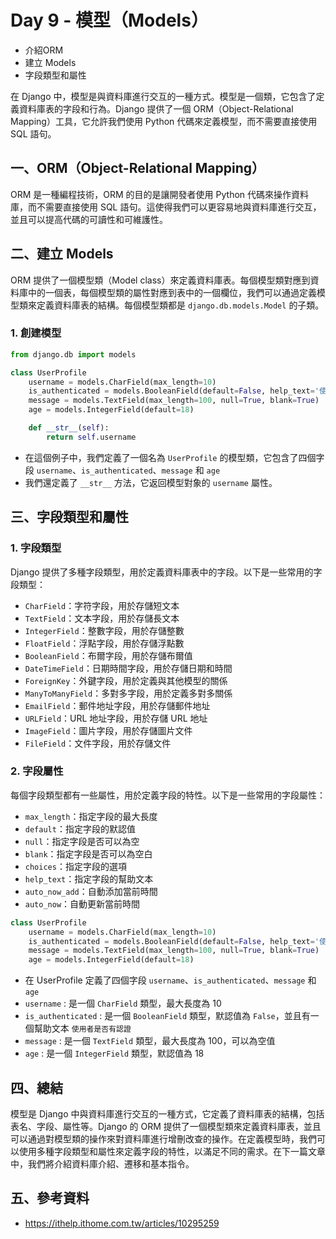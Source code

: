 # Day 9 - 模型（Models）

- 介紹ORM
- 建立 Models
- 字段類型和屬性

在 Django 中，模型是與資料庫進行交互的一種方式。模型是一個類，它包含了定義資料庫表的字段和行為。Django 提供了一個 ORM（Object-Relational Mapping）工具，它允許我們使用 Python 代碼來定義模型，而不需要直接使用 SQL 語句。

## 一、ORM（Object-Relational Mapping）

ORM 是一種編程技術，ORM 的目的是讓開發者使用 Python 代碼來操作資料庫，而不需要直接使用 SQL 語句。這使得我們可以更容易地與資料庫進行交互，並且可以提高代碼的可讀性和可維護性。

## 二、建立 Models

ORM 提供了一個模型類（Model class）來定義資料庫表。每個模型類對應到資料庫中的一個表，每個模型類的屬性對應到表中的一個欄位，我們可以通過定義模型類來定義資料庫表的結構。每個模型類都是 `django.db.models.Model` 的子類。

### 1. 創建模型

```python
from django.db import models

class UserProfile
    username = models.CharField(max_length=10)
    is_authenticated = models.BooleanField(default=False, help_text='使用者是否有認證')
    message = models.TextField(max_length=100, null=True, blank=True)
    age = models.IntegerField(default=18)

    def __str__(self):
        return self.username
```

- 在這個例子中，我們定義了一個名為 `UserProfile` 的模型類，它包含了四個字段 `username`、`is_authenticated`、`message` 和 `age`
- 我們還定義了 `__str__` 方法，它返回模型對象的 `username` 屬性。


## 三、字段類型和屬性

### 1. 字段類型

Django 提供了多種字段類型，用於定義資料庫表中的字段。以下是一些常用的字段類型：

- `CharField`：字符字段，用於存儲短文本
- `TextField`：文本字段，用於存儲長文本
- `IntegerField`：整數字段，用於存儲整數
- `FloatField`：浮點字段，用於存儲浮點數
- `BooleanField`：布爾字段，用於存儲布爾值
- `DateTimeField`：日期時間字段，用於存儲日期和時間
- `ForeignKey`：外鍵字段，用於定義與其他模型的關係
- `ManyToManyField`：多對多字段，用於定義多對多關係
- `EmailField`：郵件地址字段，用於存儲郵件地址
- `URLField`：URL 地址字段，用於存儲 URL 地址
- `ImageField`：圖片字段，用於存儲圖片文件
- `FileField`：文件字段，用於存儲文件

### 2. 字段屬性

每個字段類型都有一些屬性，用於定義字段的特性。以下是一些常用的字段屬性：

- `max_length`：指定字段的最大長度
- `default`：指定字段的默認值
- `null`：指定字段是否可以為空
- `blank`：指定字段是否可以為空白
- `choices`：指定字段的選項
- `help_text`：指定字段的幫助文本
- `auto_now_add`：自動添加當前時間
- `auto_now`：自動更新當前時間

```python
class UserProfile
    username = models.CharField(max_length=10)
    is_authenticated = models.BooleanField(default=False, help_text='使用者是否有認證')
    message = models.TextField(max_length=100, null=True, blank=True)
    age = models.IntegerField(default=18)
```

- 在 UserProfile 定義了四個字段 `username`、`is_authenticated`、`message` 和 `age`
- `username` : 是一個 `CharField` 類型，最大長度為 10
- `is_authenticated` : 是一個 `BooleanField` 類型，默認值為 `False`，並且有一個幫助文本 `使用者是否有認證`
- `message` : 是一個 `TextField` 類型，最大長度為 100，可以為空值
- `age` : 是一個 `IntegerField` 類型，默認值為 18

## 四、總結

模型是 Django 中與資料庫進行交互的一種方式，它定義了資料庫表的結構，包括表名、字段、屬性等。Django 的 ORM 提供了一個模型類來定義資料庫表，並且可以通過對模型類的操作來對資料庫進行增刪改查的操作。在定義模型時，我們可以使用多種字段類型和屬性來定義字段的特性，以滿足不同的需求。在下一篇文章中，我們將介紹資料庫介紹、遷移和基本指令。

## 五、參考資料
- https://ithelp.ithome.com.tw/articles/10295259